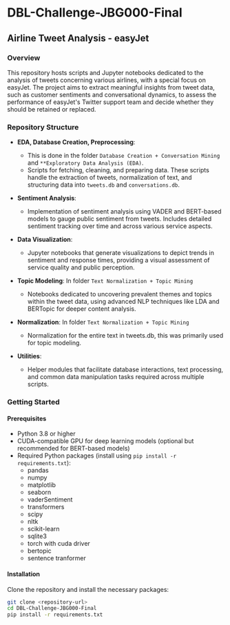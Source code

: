 # DBL-Challenge-JBG000-Final

## Airline Tweet Analysis - easyJet

### Overview
This repository hosts scripts and Jupyter notebooks dedicated to the analysis of tweets concerning various airlines, with a special focus on easyJet. The project aims to extract meaningful insights from tweet data, such as customer sentiments and conversational dynamics, to assess the performance of easyJet's Twitter support team and decide whether they should be retained or replaced.


### Repository Structure

- **EDA, Database Creation, Preprocessing**:
  - This is done in the folder `Database Creation + Conversation Mining` and `**Exploratory Data Analysis (EDA)`.
  - Scripts for fetching, cleaning, and preparing data. These scripts handle the extraction of tweets, normalization of text, and structuring data into `tweets.db` and `conversations.db`.

- **Sentiment Analysis**:
  - Implementation of sentiment analysis using VADER and BERT-based models to gauge public sentiment from tweets. Includes detailed sentiment tracking over time and across various service aspects.

- **Data Visualization**:
  - Jupyter notebooks that generate visualizations to depict trends in sentiment and response times, providing a visual assessment of service quality and public perception.


- **Topic Modeling**: In folder `Text Normalization + Topic Mining`
  - Notebooks dedicated to uncovering prevalent themes and topics within the tweet data, using advanced NLP techniques like LDA and BERTopic for deeper content analysis.

- **Normalization**: In folder `Text Normalization + Topic Mining`
  - Normalization for the entire text in tweets.db, this was primarily used for topic modeling.

- **Utilities**:
  - Helper modules that facilitate database interactions, text processing, and common data manipulation tasks required across multiple scripts.



### Getting Started

#### Prerequisites
- Python 3.8 or higher
- CUDA-compatible GPU for deep learning models (optional but recommended for BERT-based models)
- Required Python packages (install using `pip install -r requirements.txt`):
  - pandas
  - numpy
  - matplotlib
  - seaborn
  - vaderSentiment
  - transformers
  - scipy
  - nltk
  - scikit-learn
  - sqlite3
  - torch with cuda driver
  - bertopic
  - sentence tranformer

#### Installation
Clone the repository and install the necessary packages:
```bash
git clone <repository-url>
cd DBL-Challenge-JBG000-Final
pip install -r requirements.txt
